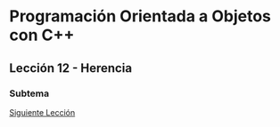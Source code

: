 # Programación Orientada a Objetos con C++


## Lección 12 - Herencia



### Subtema


[Siguiente Lección](../Lección13-Encapsulamiento/)
